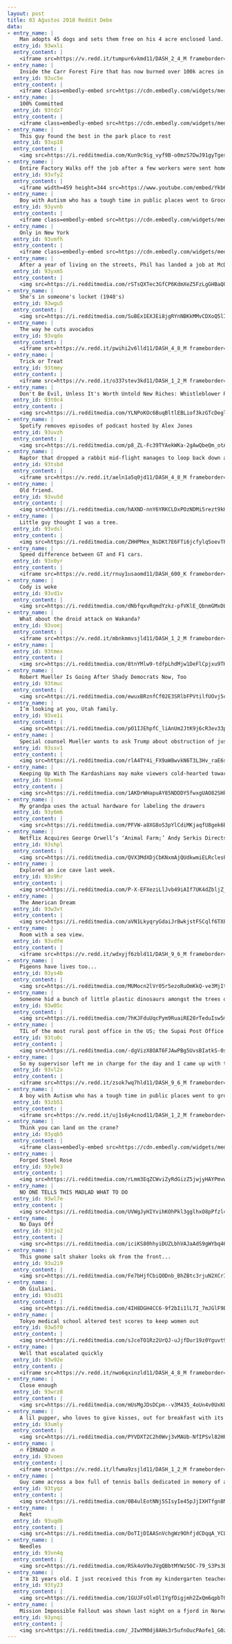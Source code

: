 ```yaml
---
layout: post
title: 03 Ağustos 2018 Reddit Debe
data:
- entry_name: |
    Man adopts 45 dogs and sets them free on his 4 acre enclosed land.
  entry_id: 93wxli
  entry_content: |
    <iframe src=https://v.redd.it/tumpur6vkmd11/DASH_2_4_M frameborder=0></iframe>
- entry_name: |
    Inside the Carr Forest Fire that has now burned over 100k acres in California. Wishing the Firefighters and the people there the best.
  entry_id: 93uc5e
  entry_content: |
    <iframe class=embedly-embed src=https://cdn.embedly.com/widgets/media.html?src=https%3A%2F%2Fgfycat.com%2Fifr%2FKlutzyYawningFallowdeer&url=https%3A%2F%2Fgfycat.com%2FKlutzyYawningFallowdeer&image=https%3A%2F%2Fthumbs.gfycat.com%2FKlutzyYawningFallowdeer-size_restricted.gif&key=522baf40bd3911e08d854040d3dc5c07&type=text%2Fhtml&schema=gfycat width=600 height=1067 scrolling=no frameborder=0 allow=autoplay; fullscreen allowfullscreen=true></iframe>
- entry_name: |
    100% Committed
  entry_id: 93tdz7
  entry_content: |
    <iframe class=embedly-embed src=https://cdn.embedly.com/widgets/media.html?src=https%3A%2F%2Fgfycat.com%2Fifr%2FSleepyEntireCrane&url=https%3A%2F%2Fgfycat.com%2Fgifs%2Fdetail%2FSleepyEntireCrane&image=https%3A%2F%2Fthumbs.gfycat.com%2FSleepyEntireCrane-size_restricted.gif&key=522baf40bd3911e08d854040d3dc5c07&type=text%2Fhtml&schema=gfycat width=600 height=500 scrolling=no frameborder=0 allow=autoplay; fullscreen allowfullscreen=true></iframe>
- entry_name: |
    This guy found the best in the park place to rest
  entry_id: 93xp10
  entry_content: |
    <img src=https://i.redditmedia.com/Kun9c9ig_vyf9B-o0mzS7DwJ91gyTgesYDhUKMv_85c.jpg?s=4ed9bc3cb5046df9f322cc8784dd461c frameborder=0>
- entry_name: |
    Entire Factory Walks off the job after a few workers were sent home as punishment
  entry_id: 93vfy2
  entry_content: |
    <iframe width=459 height=344 src=https://www.youtube.com/embed/Ykb6Nk9_PjI?feature=oembed&enablejsapi=1 frameborder=0 allow=autoplay; encrypted-media allowfullscreen></iframe>
- entry_name: |
    Boy with Autism who has a tough time in public places went to Grocery Store with his Dad and said he wanted to stock the shelves. Store Clerk overheard and let the boy stock with him for over 30 minutes.
  entry_id: 93yvnb
  entry_content: |
    <iframe class=embedly-embed src=https://cdn.embedly.com/widgets/media.html?src=https%3A%2F%2Fgfycat.com%2Fifr%2FHorribleSaneAegeancat&url=https%3A%2F%2Fgfycat.com%2FHorribleSaneAegeancat&image=https%3A%2F%2Fthumbs.gfycat.com%2FHorribleSaneAegeancat-size_restricted.gif&key=522baf40bd3911e08d854040d3dc5c07&type=text%2Fhtml&schema=gfycat width=480 height=256 scrolling=no frameborder=0 allow=autoplay; fullscreen allowfullscreen=true></iframe>
- entry_name: |
    Only in New York
  entry_id: 93vmfh
  entry_content: |
    <iframe class=embedly-embed src=https://cdn.embedly.com/widgets/media.html?src=https%3A%2F%2Fgfycat.com%2Fifr%2FAcceptableLazyCleanerwrasse&url=https%3A%2F%2Fgfycat.com%2FAcceptableLazyCleanerwrasse&image=https%3A%2F%2Fthumbs.gfycat.com%2FAcceptableLazyCleanerwrasse-size_restricted.gif&key=522baf40bd3911e08d854040d3dc5c07&type=text%2Fhtml&schema=gfycat width=600 height=600 scrolling=no frameborder=0 allow=autoplay; fullscreen allowfullscreen=true></iframe>
- entry_name: |
    After a year of living on the streets, Phil has landed a job at McDonald's — thanks in part to the Tallahassee police officer who gave him a shave and fresh clothes before his interview.
  entry_id: 93yxm5
  entry_content: |
    <img src=https://i.redditmedia.com/rSTsQXTec3GfCP6KdmXeZ5FzLgGHBaQ849CgOe0dpvk.jpg?s=d0037e0a9dc075f55aa1b48c78650b56 frameborder=0>
- entry_name: |
    She's in someone's locket (1940's)
  entry_id: 93wgu5
  entry_content: |
    <img src=https://i.redditmedia.com/SuBEx1EXJEi8jgRYnNBKkMMvCDXoQ5lIJAsRJD-YKTY.jpg?s=a30fd206409c6c11c1fe78b9a21834b3 frameborder=0>
- entry_name: |
    The way he cuts avocados
  entry_id: 93vqdo
  entry_content: |
    <iframe src=https://v.redd.it/pwihi2v6lld11/DASH_4_8_M frameborder=0></iframe>
- entry_name: |
    Trick or Treat
  entry_id: 93tmmy
  entry_content: |
    <iframe src=https://v.redd.it/o337stev3kd11/DASH_1_2_M frameborder=0></iframe>
- entry_name: |
    Don't Be Evil, Unless It's Worth Untold New Riches: Whistleblower Reveals Google Plan to Launch Censored Search Engine in China. If Google goes through with this, effectively normalizing & Americanizing authoritarian censorship, this will be Waterloo in global battle for free internet as norm.
  entry_id: 93t0c4
  entry_content: |
    <img src=https://i.redditmedia.com/YLNPoKOc6BuqBltlEBLiof3kzGTcDegl4UNmgJPoBgg.jpg?s=7b740e83af7a90c9413470dfcb75f8ad frameborder=0>
- entry_name: |
    Spotify removes episodes of podcast hosted by Alex Jones
  entry_id: 93uvzh
  entry_content: |
    <img src=https://i.redditmedia.com/p8_ZL-Fc39TYAekWKa-2gAwQbeQm_otASkL4tmGOy0g.jpg?s=29c405d19808c51d10b0db7c17e27398 frameborder=0>
- entry_name: |
    Raptor that dropped a rabbit mid-flight manages to loop back down and re-catch it.
  entry_id: 93tsbd
  entry_content: |
    <iframe src=https://v.redd.it/aeln1a5q0jd11/DASH_4_8_M frameborder=0></iframe>
- entry_name: |
    Old friend.
  entry_id: 93vu5d
  entry_content: |
    <img src=https://i.redditmedia.com/hAXND-nnY6YRKCLDxPOzNDMi5rezt9kHzqQ5zTwkXNE.jpg?s=989454024046355ff53a6bf36cdc5973 frameborder=0>
- entry_name: |
    Little guy thought I was a tree.
  entry_id: 93vdsl
  entry_content: |
    <img src=https://i.redditmedia.com/ZHHPMex_NsDKt7E6FTi6jcfylq5oevTPnMp5pxSp318.jpg?s=97c6ce04b5f9c74b1a4e861ec7024997 frameborder=0>
- entry_name: |
    Speed difference between GT and F1 cars.
  entry_id: 93x0yr
  entry_content: |
    <iframe src=https://v.redd.it/rnuy1usaomd11/DASH_600_K frameborder=0></iframe>
- entry_name: |
    Cody is woke
  entry_id: 93vd1v
  entry_content: |
    <img src=https://i.redditmedia.com/dNbfqxvRqmdYzkz-pfVKlE_QbnmGMxDL0ziIPttOV5Q.jpg?s=2c9e151f42040cd66f9aa4ec46b9f1bd frameborder=0>
- entry_name: |
    What about the droid attack on Wakanda?
  entry_id: 93voej
  entry_content: |
    <iframe src=https://v.redd.it/mbnkmmvsjld11/DASH_1_2_M frameborder=0></iframe>
- entry_name: |
  entry_id: 93tmex
  entry_content: |
    <img src=https://i.redditmedia.com/8tnYMlw9-tdfpLhdMjw1DeFlCpjxu9TH93CHjdhtX-4.jpg?s=730f932f98e73dd20bd32ea740a5f7ca frameborder=0>
- entry_name: |
    Robert Mueller Is Going After Shady Democrats Now, Too
  entry_id: 93tmuc
  entry_content: |
    <img src=https://i.redditmedia.com/ewuxBRznfCf02E3SRlbFPVtilfUOvj5cGBiWnDxcz_8.jpg?s=34174c7c692b66cbae5cd0731b61a2f0 frameborder=0>
- entry_name: |
    I’m looking at you, Utah family.
  entry_id: 93ve1i
  entry_content: |
    <img src=https://i.redditmedia.com/pO1IJEhpfC_liAnUm2JtK9j6cR3ev33ppl5tiS6dtXM.jpg?s=6428f8834010494c2d6d2cddefe86bdb frameborder=0>
- entry_name: |
    Special counsel Mueller wants to ask Trump about obstruction of justice
  entry_id: 93ssv1
  entry_content: |
    <img src=https://i.redditmedia.com/rlA4TY4i_FX9aW8wvkN6T3L3Hv_raE6sr6HS69rex08.jpg?s=7b946ec4ca3a538e7db99bcad981c14d frameborder=0>
- entry_name: |
    Keeping Up With The Kardashians may make viewers cold-hearted towards poor, study suggests
  entry_id: 93vmm4
  entry_content: |
    <img src=https://i.redditmedia.com/1AKDrWHapuAY85NDDDY5fwxgUAO82SHkGFiFOj4cneA.jpg?s=1c7735b9d3450dca456c1a569be3cb75 frameborder=0>
- entry_name: |
    My grandpa uses the actual hardware for labeling the drawers
  entry_id: 93y6m6
  entry_content: |
    <img src=https://i.redditmedia.com/PFVW-a8XG8oS3pYlCdiMKjaqfU8gek6bvieAAeoHZmA.jpg?s=33de683ae798b5d0ed3a0dae1e1eb575 frameborder=0>
- entry_name: |
    Netflix Acquires George Orwell’s ‘Animal Farm;’ Andy Serkis Directs & Matt Reeves Producing
  entry_id: 93shpl
  entry_content: |
    <img src=https://i.redditmedia.com/QVX3MdXDjCbKNxmAjQUdkwmiELRclesPve1kZXydpP8.jpg?s=230e609b43e6b5224d867484a71b0a19 frameborder=0>
- entry_name: |
    Explored an ice cave last week.
  entry_id: 93s9hr
  entry_content: |
    <img src=https://i.redditmedia.com/P-X-EFXeziLlJvb49iAIf7UK4dZbljZ_uW_Xt5PzzfQ.jpg?s=5f11789432f7b9bb5d7cfd2ef3ff75b3 frameborder=0>
- entry_name: |
    The American Dream
  entry_id: 93w3vt
  entry_content: |
    <img src=https://i.redditmedia.com/aVN1LkyqryGdaiJrBwkjstFSCqlf6TXF6fZf79bZHzM.jpg?s=de25caa752e164713caf27adf0293234 frameborder=0>
- entry_name: |
    Room with a sea view.
  entry_id: 93vdfm
  entry_content: |
    <iframe src=https://v.redd.it/wdxyjf6zbld11/DASH_9_6_M frameborder=0></iframe>
- entry_name: |
    Pigeons have lives too...
  entry_id: 93ys4b
  entry_content: |
    <img src=https://i.redditmedia.com/MUMocn2lVr05r5ezoRuOmKkQ-ve3MjItvabwTuBKhqI.jpg?s=533759c41b91944cfb3fa3fcfb969028 frameborder=0>
- entry_name: |
    Someone hid a bunch of little plastic dinosaurs amongst the trees on a hiking trail!
  entry_id: 93w05c
  entry_content: |
    <img src=https://i.redditmedia.com/7hKJFduUqcPym9RuaiRE20rTeduIsw5mAN4tk_roBrI.jpg?s=6e515efc8fea655abaf2ab995353dbe7 frameborder=0>
- entry_name: |
    TIL of the most rural post office in the US; the Supai Post Office is at the bottom of the Grand Canyon and is serviced by a mule train that takes 2.5 hours to reach it. It services the Havasupai reservation and demonstrates the obligation of the US Postal System to service every community.
  entry_id: 93tu0c
  entry_content: |
    <img src=https://i.redditmedia.com/-dgVizX8OAT6FJAwPBg5UvsBIatkS-0srcFv_VnUCuk.jpg?s=6985e3bf371a22dd6ba7f7568d52c874 frameborder=0>
- entry_name: |
    So my supervisor left me in charge for the day and I came up with the idea of remaking the office intro with my coworkers. Hope y’all like it!
  entry_id: 93vl2x
  entry_content: |
    <iframe src=https://v.redd.it/zsok7wq7hld11/DASH_9_6_M frameborder=0></iframe>
- entry_name: |
    A boy with Autism who has a tough time in public places went to grocery store with his Dad and said he wanted to stock the shelves. The Store Clerk overheard and let the boy stock with him for over 30 minutes.
  entry_id: 93zb51
  entry_content: |
    <iframe src=https://v.redd.it/uj1s6y4cnod11/DASH_1_2_M frameborder=0></iframe>
- entry_name: |
    Think you can land on the crane?
  entry_id: 93yqb5
  entry_content: |
    <iframe class=embedly-embed src=https://cdn.embedly.com/widgets/media.html?src=https%3A%2F%2Fgfycat.com%2Fifr%2FSparklingUnselfishAtlanticbluetang&url=https%3A%2F%2Fgfycat.com%2FSparklingUnselfishAtlanticbluetang&image=https%3A%2F%2Fthumbs.gfycat.com%2FSparklingUnselfishAtlanticbluetang-size_restricted.gif&key=522baf40bd3911e08d854040d3dc5c07&type=text%2Fhtml&schema=gfycat width=480 height=296 scrolling=no frameborder=0 allow=autoplay; fullscreen allowfullscreen=true></iframe>
- entry_name: |
    Forged Steel Rose
  entry_id: 93y0e3
  entry_content: |
    <img src=https://i.redditmedia.com/rLmm3EqZCWviZyRdGizZ5jwjyHAYPmvwL_eNINXu-ZA.jpg?s=d7db914e7e6e82927fb85bab178d13b7 frameborder=0>
- entry_name: |
    NO ONE TELLS THIS MADLAD WHAT TO DO
  entry_id: 93wl7e
  entry_content: |
    <img src=https://i.redditmedia.com/UVWgJyHIYvihKOhPkl3gglhxO8pPfzl4lqplSFzPIpg.jpg?s=f110063ae46dc0e260e355e87d8d4e37 frameborder=0>
- entry_name: |
    No Days Off
  entry_id: 93tjo2
  entry_content: |
    <img src=https://i.redditmedia.com/iciKS80hhyiDUZLbhVAJaAdS9gWYbq46E6doFLzUiSo.jpg?s=f752725f7407aa70988ddb8d8e47d3d7 frameborder=0>
- entry_name: |
    This gnome salt shaker looks ok from the front...
  entry_id: 93u2i9
  entry_content: |
    <img src=https://i.redditmedia.com/Fe7bHjfCbiQODnb_BhZBtc3rjuN2XCrIhfcXSx7IaO0.png?s=ef4e04420f1044a814f6fa8719923569 frameborder=0>
- entry_name: |
    Oh Giuliani.
  entry_id: 93sd31
  entry_content: |
    <img src=https://i.redditmedia.com/4IH8DGH4CC6-9f2bIi1lL7I_7mJGlF9EbmcoWbzGRd4.jpg?s=5af84babc48cd44ac5bcfab572efacc4 frameborder=0>
- entry_name: |
    Tokyo medical school altered test scores to keep women out
  entry_id: 93w5f0
  entry_content: |
    <img src=https://i.redditmedia.com/sJceTO1Rz2UrQJ-uJjfDur19z0Yguvt9kRhNeUoXnzk.jpg?s=4df7fea57414abea15a476c44d7ff9f7 frameborder=0>
- entry_name: |
    Well that escalated quickly
  entry_id: 93w92e
  entry_content: |
    <iframe src=https://v.redd.it/nwo6qxinzld11/DASH_4_8_M frameborder=0></iframe>
- entry_name: |
    Close enough
  entry_id: 93wrz8
  entry_content: |
    <img src=https://i.redditmedia.com/mUsMgJDsDCpm--v3M435_4oUn4v0UxKOGFB3Fxhhl4I.jpg?s=95472263ad15d973876372fd32e6f1ea frameborder=0>
- entry_name: |
    A lil pupper, who loves to give kisses, out for breakfast with its family! 11/10 stars for being so smol and filled with so much love
  entry_id: 93umly
  entry_content: |
    <img src=https://i.redditmedia.com/PYVDXT2C2h0Wvj3vMAUb-NfIPSvl82HPnMdOWf4GuVw.jpg?s=277e9d6f8de395c4604feb5da9f58237 frameborder=0>
- entry_name: |
    🔥 FIRNADO 🔥
  entry_id: 93voeo
  entry_content: |
    <iframe src=https://v.redd.it/lfwma9zsjld11/DASH_1_2_M frameborder=0></iframe>
- entry_name: |
    Guy came across a box full of tennis balls dedicated in memory of a good doggo.
  entry_id: 93tyqz
  entry_content: |
    <img src=https://i.redditmedia.com/0B4ulEotNNj5SIsyIe45pJjIXHTfgn8NBZ0z2QB7zJ8.jpg?s=c7ec92e56e735c18fcd6562eac0e54bb frameborder=0>
- entry_name: |
    Rekt
  entry_id: 93uqdb
  entry_content: |
    <img src=https://i.redditmedia.com/DoTIjDIAASnVchgWz9OhfjdCDqqA_YCLkCE6X89zg_A.gif?fm=jpg&s=e877cc5f933ebd8c44b1f7d388cf3aa5 frameborder=0>
- entry_name: |
    Needles
  entry_id: 93vn4q
  entry_content: |
    <img src=https://i.redditmedia.com/RSk4oV9oJVgQBbtMYWz5OC-79_S3Ps3B1dcFi8Kt12g.jpg?s=369a5292f246b44ad3292eb6648fe8dc frameborder=0>
- entry_name: |
    I'm 31 years old. I just received this from my kindergarten teacher after having my first child three weeks ago. Right. In. The. Feels. She also hand knit a quilt that went with this. I'm not crying, you're crying!
  entry_id: 93ty23
  entry_content: |
    <img src=https://i.redditmedia.com/1GUJFsOlxOl1YgfDigjmh2ZxQm6qpbT0os0YTWEnWt4.jpg?s=bb0731208d76ab6bcfa34703e82ff34c frameborder=0>
- entry_name: |
    Mission Impossible Fallout was shown last night on a fjord in Norway for 1500 people.
  entry_id: 93ynqi
  entry_content: |
    <img src=https://i.redditmedia.com/_JIwYM0dj8AHs3r5ufnOucPAofe1_G0z_EKacqB5ark.jpg?s=5ac19f85652241d1e3ebcb9ba9357a84 frameborder=0>
---
```

